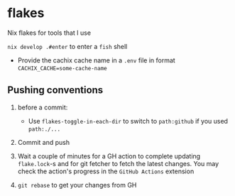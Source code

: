 # flakes

Nix flakes for tools that I use

`nix develop .#enter` to enter a `fish` shell

- Provide the cachix cache name in a `.env` file in format `CACHIX_CACHE=some-cache-name`

## Pushing conventions

1. before a commit:
   - Use `flakes-toggle-in-each-dir` to switch to `path:github` if you used `path:./...`

1. Commit and push

1. Wait a couple of minutes for a GH action to complete updating `flake.lock`-s and for git fetcher to fetch the latest changes. You may check the action's progress in the `GitHub Actions` extension

1. `git rebase` to get your changes from GH

